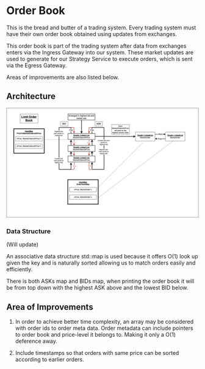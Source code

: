 # Order Book
This is the bread and butter of a trading system. Every trading system must have their own order book obtained
using updates from exchanges. <br>

This order book is part of the trading system after data from exchanges enters via the Ingress Gateway
into our system. These market updates are used to generate for our Strategy Service to execute orders, which is sent
via the Egress Gateway. 

Areas of improvements are also listed below.

## Architecture

![Screenshot](../images/LimitOrderBookArchitecture.jpg)

### Data Structure
(Will update)

An associative data structure std::map is used because it offers O(1) look up given the key 
and is naturally sorted allowing us to match orders easily and efficiently. 

There is both ASKs map and BIDs map, when printing the order book it will be from top down with the
highest ASK above and the lowest BID below. 





## Area of Improvements

1. In order to achieve better time complexity, an array may be considered with order ids to order meta data. 
Order metadata can include pointers to order book and price-level it belongs to. Making it only a O(1) deference away.

2. Include timestamps so that orders with same price can be sorted according to earlier orders. 




